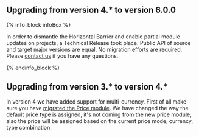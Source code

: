 

## Upgrading from version 4.* to version 6.0.0

{% info_block infoBox %}

In order to dismantle the Horizontal Barrier and enable partial module updates on projects, a Technical Release took place. Public API of source and target major versions are equal. No migration efforts are required. Please [contact us](https://spryker.com/en/support/) if you have any questions.

{% endinfo_block %}


## Upgrading from version 3.* to version 4.*

In version 4 we have added support for multi-currency. First of all make sure you have [migrated the Price module](/docs/pbc/all/price-management/install-and-upgrade/upgrade-modules/upgrade-the-price-module.html).
We have changed the way the default price type is assigned, it's not coming from the new price module, also the price will be assigned based on the current price mode, currency, type combination.
